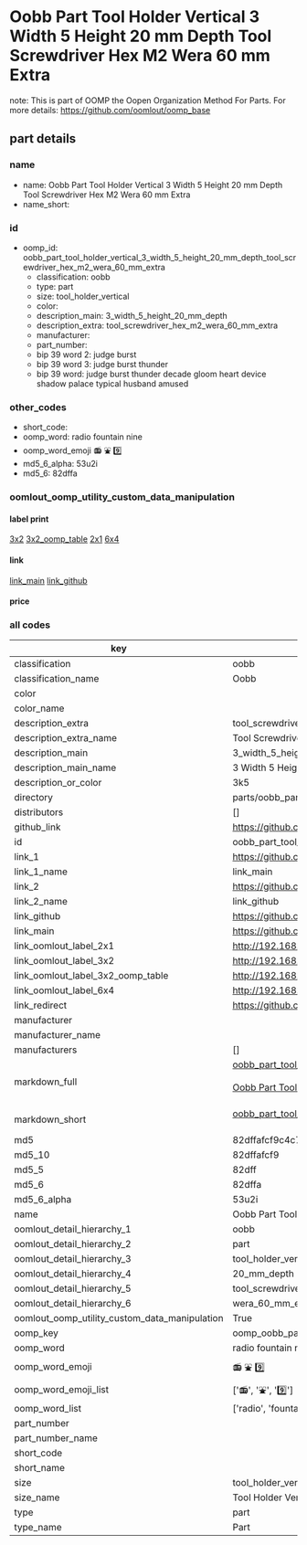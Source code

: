 # Oobb Part Tool Holder Vertical 3 Width 5 Height 20 mm Depth Tool Screwdriver Hex M2 Wera 60 mm Extra  

note: This is part of OOMP the Oopen Organization Method For Parts. For more details: https://github.com/oomlout/oomp_base

##  part details
  







### name
* name: Oobb Part Tool Holder Vertical 3 Width 5 Height 20 mm Depth Tool Screwdriver Hex M2 Wera 60 mm Extra
* name_short: 
### id
* oomp_id: oobb_part_tool_holder_vertical_3_width_5_height_20_mm_depth_tool_screwdriver_hex_m2_wera_60_mm_extra
  * classification: oobb
  * type: part
  * size: tool_holder_vertical
  * color: 
  * description_main: 3_width_5_height_20_mm_depth
  * description_extra: tool_screwdriver_hex_m2_wera_60_mm_extra
  * manufacturer: 
  * part_number: 
  * bip 39 word 2: judge burst
  * bip 39 word 3: judge burst thunder
  * bip 39 word: judge burst thunder decade gloom heart device shadow palace typical husband amused

### other_codes
* short_code: 
* oomp_word: radio fountain nine
* oomp_word_emoji :radio: :fountain: :nine:
* md5_6_alpha: 53u2i
* md5_6: 82dffa






### oomlout_oomp_utility_custom_data_manipulation
#### label print
[3x2](http://192.168.1.245:1112/?label=oomp%2053u2i)
[3x2_oomp_table](http://192.168.1.108:1112/?label=oomp%2053u2i)
[2x1](http://192.168.1.242:1112/?label=oomp%2053u2i)
[6x4](http://192.168.1.55:1112/?label=oomp%2053u2i)    

#### link

[link_main](https://github.com/oomlout/oomlout_oomp_version_1_messy/tree/main/parts/oobb_part_tool_holder_vertical_3_width_5_height_20_mm_depth_tool_screwdriver_hex_m2_wera_60_mm_extra) [link_github](https://github.com/oomlout/oomlout_oomp_version_1_messy/tree/main/parts/oobb_part_tool_holder_vertical_3_width_5_height_20_mm_depth_tool_screwdriver_hex_m2_wera_60_mm_extra)                             

#### price







### all codes 
| key | value |  
| --- | --- |  
| classification | oobb |  
| classification_name | Oobb |  
| color |  |  
| color_name |  |  
| description_extra | tool_screwdriver_hex_m2_wera_60_mm_extra |  
| description_extra_name | Tool Screwdriver Hex M2 Wera 60 mm Extra |  
| description_main | 3_width_5_height_20_mm_depth |  
| description_main_name | 3 Width 5 Height 20 mm Depth |  
| description_or_color | 3k5 |  
| directory | parts/oobb_part_tool_holder_vertical_3_width_5_height_20_mm_depth_tool_screwdriver_hex_m2_wera_60_mm_extra |  
| distributors | [] |  
| github_link | https://github.com/oomlout/oomlout_oomp_part_src/tree/main/parts/oobb_part_tool_holder_vertical_3_width_5_height_20_mm_depth_tool_screwdriver_hex_m2_wera_60_mm_extra |  
| id | oobb_part_tool_holder_vertical_3_width_5_height_20_mm_depth_tool_screwdriver_hex_m2_wera_60_mm_extra |  
| link_1 | https://github.com/oomlout/oomlout_oomp_version_1_messy/tree/main/parts/oobb_part_tool_holder_vertical_3_width_5_height_20_mm_depth_tool_screwdriver_hex_m2_wera_60_mm_extra |  
| link_1_name | link_main |  
| link_2 | https://github.com/oomlout/oomlout_oomp_version_1_messy/tree/main/parts/oobb_part_tool_holder_vertical_3_width_5_height_20_mm_depth_tool_screwdriver_hex_m2_wera_60_mm_extra |  
| link_2_name | link_github |  
| link_github | https://github.com/oomlout/oomlout_oomp_version_1_messy/tree/main/parts/oobb_part_tool_holder_vertical_3_width_5_height_20_mm_depth_tool_screwdriver_hex_m2_wera_60_mm_extra |  
| link_main | https://github.com/oomlout/oomlout_oomp_version_1_messy/tree/main/parts/oobb_part_tool_holder_vertical_3_width_5_height_20_mm_depth_tool_screwdriver_hex_m2_wera_60_mm_extra |  
| link_oomlout_label_2x1 | http://192.168.1.242:1112/?label=oomp%2053u2i |  
| link_oomlout_label_3x2 | http://192.168.1.245:1112/?label=oomp%2053u2i |  
| link_oomlout_label_3x2_oomp_table | http://192.168.1.108:1112/?label=oomp%2053u2i |  
| link_oomlout_label_6x4 | http://192.168.1.55:1112/?label=oomp%2053u2i |  
| link_redirect | https://github.com/oomlout/oomlout_oomp_version_1_messy/tree/main/parts/oobb_part_tool_holder_vertical_3_width_5_height_20_mm_depth_tool_screwdriver_hex_m2_wera_60_mm_extra |  
| manufacturer |  |  
| manufacturer_name |  |  
| manufacturers | [] |  
| markdown_full | [oobb_part_tool_holder_vertical_3_width_5_height_20_mm_depth_tool_screwdriver_hex_m2_wera_60_mm_extra](none)<br>[](none)<br>[Oobb Part Tool Holder Vertical 3 Width 5 Height 20 Mm Depth Tool Screwdriver Hex M2 Wera 60 Mm Extra](none)<br><br> |  
| markdown_short | [oobb_part_tool_holder_vertical_3_width_5_height_20_mm_depth_tool_screwdriver_hex_m2_wera_60_mm_extra](none)<br><br> |  
| md5 | 82dffafcf9c4c795a931b389c307b3c5 |  
| md5_10 | 82dffafcf9 |  
| md5_5 | 82dff |  
| md5_6 | 82dffa |  
| md5_6_alpha | 53u2i |  
| name | Oobb Part Tool Holder Vertical 3 Width 5 Height 20 mm Depth Tool Screwdriver Hex M2 Wera 60 mm Extra |  
| oomlout_detail_hierarchy_1 | oobb |  
| oomlout_detail_hierarchy_2 | part |  
| oomlout_detail_hierarchy_3 | tool_holder_vertical |  
| oomlout_detail_hierarchy_4 | 20_mm_depth |  
| oomlout_detail_hierarchy_5 | tool_screwdriver_hex_m2 |  
| oomlout_detail_hierarchy_6 | wera_60_mm_extra |  
| oomlout_oomp_utility_custom_data_manipulation | True |  
| oomp_key | oomp_oobb_part_tool_holder_vertical_3_width_5_height_20_mm_depth_tool_screwdriver_hex_m2_wera_60_mm_extra |  
| oomp_word | radio fountain nine |  
| oomp_word_emoji | :radio: :fountain: :nine: |  
| oomp_word_emoji_list | [':radio:', ':fountain:', ':nine:'] |  
| oomp_word_list | ['radio', 'fountain', 'nine'] |  
| part_number |  |  
| part_number_name |  |  
| short_code |  |  
| short_name |  |  
| size | tool_holder_vertical |  
| size_name | Tool Holder Vertical |  
| type | part |  
| type_name | Part |  
